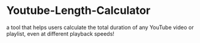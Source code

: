 # Youtube-Length-Calculator
a tool that helps users calculate the total duration of any YouTube video or playlist, even at different playback speeds!
